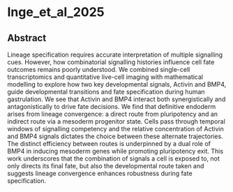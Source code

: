 # Inge_et_al_2025

## Abstract

Lineage specification requires accurate interpretation of multiple signalling cues. However, how combinatorial signalling histories influence cell fate outcomes remains poorly understood. We combined single-cell transcriptomics and quantitative live-cell imaging with mathematical modelling to explore how two key developmental signals, Activin and BMP4, guide developmental transitions and fate specification during human gastrulation. We see that Activin and BMP4 interact both synergistically and antagonistically to drive fate decisions. We find that definitive endoderm arises from lineage convergence: a direct route from pluripotency and an indirect route via a mesoderm progenitor state. Cells pass through temporal windows of signalling competency and the relative concentration of Activin and BMP4 signals dictates the choice between these alternate trajectories. The distinct efficiency between routes is underpinned by a dual role of BMP4 in inducing mesoderm genes while promoting pluripotency exit. This work underscores that the combination of signals a cell is exposed to, not only directs its final fate, but also the developmental route taken and suggests lineage convergence enhances robustness during fate specification.

